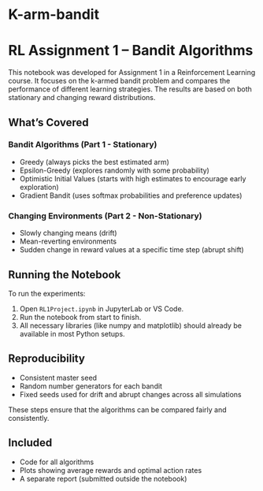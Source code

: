# K-arm-bandit
# RL Assignment 1 – Bandit Algorithms

This notebook was developed for Assignment 1 in a Reinforcement Learning course. It focuses on the k-armed bandit problem and compares the performance of different learning strategies. The results are based on both stationary and changing reward distributions.

## What’s Covered

### Bandit Algorithms (Part 1 - Stationary)
- Greedy (always picks the best estimated arm)
- Epsilon-Greedy (explores randomly with some probability)
- Optimistic Initial Values (starts with high estimates to encourage early exploration)
- Gradient Bandit (uses softmax probabilities and preference updates)

### Changing Environments (Part 2 - Non-Stationary)
- Slowly changing means (drift)
- Mean-reverting environments
- Sudden change in reward values at a specific time step (abrupt shift)

## Running the Notebook

To run the experiments:
1. Open `RL1Project.ipynb` in JupyterLab or VS Code.
2. Run the notebook from start to finish.
3. All necessary libraries (like numpy and matplotlib) should already be available in most Python setups.

## Reproducibility

- Consistent master seed
- Random number generators for each bandit
- Fixed seeds used for drift and abrupt changes across all simulations

These steps ensure that the algorithms can be compared fairly and consistently.

## Included

- Code for all algorithms
- Plots showing average rewards and optimal action rates
- A separate report (submitted outside the notebook)

